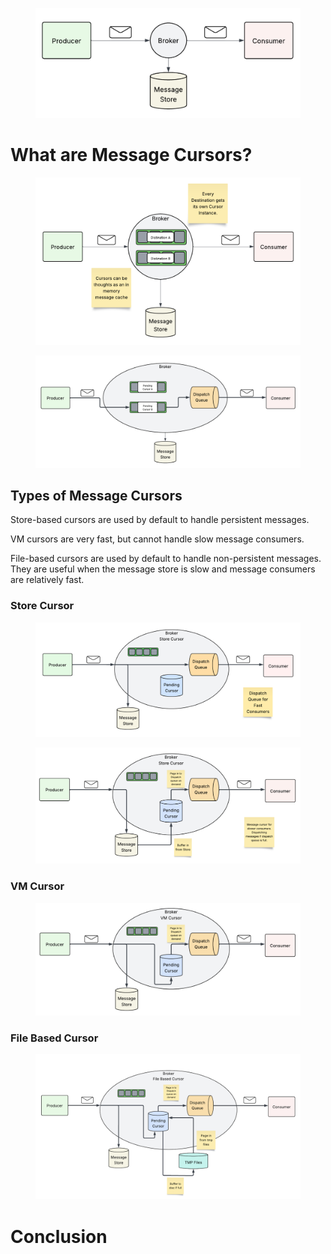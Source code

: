 <figure>
<img src="./assets/images/AMQ-Cursors-HighLevel.png"
alt="AMQ-Cursors-HighLevel" />
</figure>

# What are Message Cursors?

<figure>
<img src="./assets/images/AMQ-Cursors-HighLevelCursors.png"
alt="AMQ-Cursors-HighLevelCursors" />
</figure>

<figure>
<img src="./assets/images/AMQ-Cursors-GenericCursor.png"
alt="AMQ-Cursors-GenericCursor" />
</figure>

## Types of Message Cursors

Store-based cursors are used by default to handle persistent messages.

VM cursors are very fast, but cannot handle slow message consumers.

File-based cursors are used by default to handle non-persistent
messages. They are useful when the message store is slow and message
consumers are relatively fast.

### Store Cursor

<figure>
<img src="./assets/images/AMQ-Cursors-Fast-Store.png"
alt="AMQ-Cursors-Fast-Store" />
</figure>

<figure>
<img src="./assets/images/AMQ-Cursors-Slow-Store.png"
alt="AMQ-Cursors-Slow-Store" />
</figure>

### VM Cursor

<figure>
<img src="./assets/images/AMQ-Cursors-VM.png" alt="AMQ-Cursors-VM" />
</figure>

### File Based Cursor

<figure>
<img src="./assets/images/AMQ-Cursors-FileBased.png"
alt="AMQ-Cursors-FileBased" />
</figure>

# Conclusion
